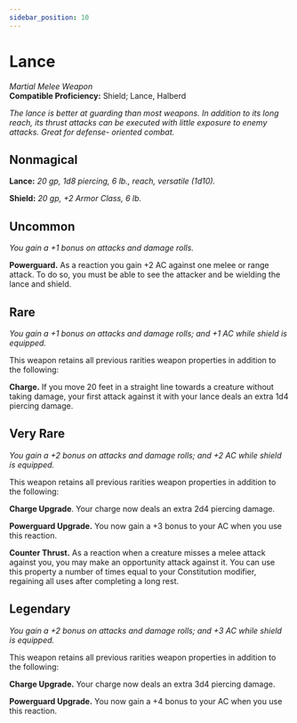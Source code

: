 ```yaml
---
sidebar_position: 10
---
```


# Lance

*Martial Melee Weapon*  
**Compatible Proficiency:** Shield; Lance, Halberd

*The lance is better at guarding than most weapons. In addition to its long reach, its thrust attacks can be executed with little exposure to enemy attacks. Great for defense- oriented combat.*

## Nonmagical

**Lance:** *20 gp, 1d8 piercing, 6 lb., reach, versatile (1d10).*

**Shield:** *20 gp, +2 Armor Class, 6 lb.*

## Uncommon

*You gain a +1 bonus on attacks and damage rolls.*

**Powerguard.** As a reaction you gain +2 AC against one melee or range attack. To do so, you must be able to see the attacker and be wielding the lance and shield.

## Rare

*You gain a +1 bonus on attacks and damage rolls; and +1 AC while shield is equipped.*

This weapon retains all previous rarities weapon properties in addition to the following:

**Charge.** If you move 20 feet in a straight line towards a creature without taking damage, your first attack against it with your lance deals an extra 1d4 piercing damage.

## Very Rare

*You gain a +2 bonus on attacks and damage rolls; and +2 AC while shield is equipped.*

This weapon retains all previous rarities weapon properties in addition to the following:

**Charge Upgrade**. Your charge now deals an extra 2d4 piercing damage.

**Powerguard Upgrade.** You now gain a +3 bonus to your AC when you use this reaction.

**Counter Thrust.** As a reaction when a creature misses a melee attack against you, you may make an opportunity attack against it. You can use this property a number of times equal to your Constitution modifier, regaining all uses after completing a long rest.

## Legendary

*You gain a +2 bonus on attacks and damage rolls; and +3 AC while shield is equipped.*

This weapon retains all previous rarities weapon properties in addition to the following:

**Charge Upgrade.** Your charge now deals an extra 3d4 piercing damage.

**Powerguard Upgrade.** You now gain a +4 bonus to your AC when you use this reaction.